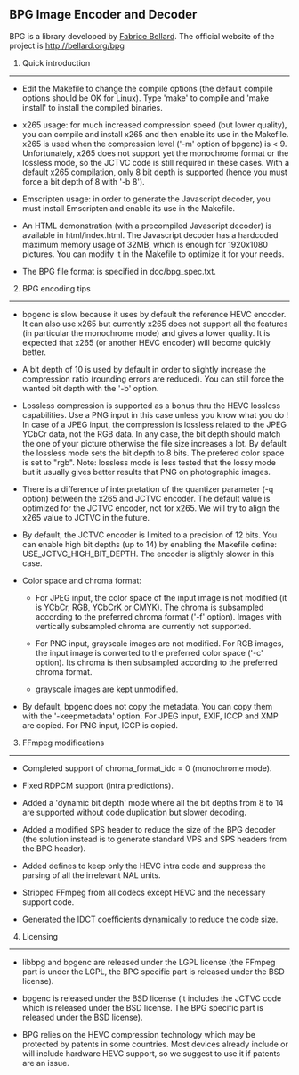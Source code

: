 BPG Image Encoder and Decoder
-----------------------------

BPG is a library developed by [Fabrice Bellard](http://bellard.org).
The official website of the project is http://bellard.org/bpg

1) Quick introduction
---------------------

- Edit the Makefile to change the compile options (the default compile
  options should be OK for Linux). Type 'make' to compile and 'make
  install' to install the compiled binaries.

- x265 usage: for much increased compression speed (but lower
  quality), you can compile and install x265 and then enable its use
  in the Makefile. x265 is used when the compression level ('-m'
  option of bpgenc) is < 9. Unfortunately, x265 does not support yet
  the monochrome format or the lossless mode, so the JCTVC code is
  still required in these cases. With a default x265 compilation, only
  8 bit depth is supported (hence you must force a bit depth of 8 with
  '-b 8').

- Emscripten usage: in order to generate the Javascript decoder, you
  must install Emscripten and enable its use in the Makefile.

- An HTML demonstration (with a precompiled Javascript decoder) is
  available in html/index.html. The Javascript decoder has a hardcoded
  maximum memory usage of 32MB, which is enough for 1920x1080
  pictures. You can modify it in the Makefile to optimize it for your
  needs.

- The BPG file format is specified in doc/bpg_spec.txt.

2) BPG encoding tips
--------------------

- bpgenc is slow because it uses by default the reference HEVC
  encoder. It can also use x265 but currently x265 does not support
  all the features (in particular the monochrome mode) and gives a
  lower quality. It is expected that x265 (or another HEVC encoder)
  will become quickly better.

- A bit depth of 10 is used by default in order to slightly increase
  the compression ratio (rounding errors are reduced). You can still
  force the wanted bit depth with the '-b' option.

- Lossless compression is supported as a bonus thru the HEVC lossless
  capabilities. Use a PNG input in this case unless you know what you
  do ! In case of a JPEG input, the compression is lossless related to
  the JPEG YCbCr data, not the RGB data. In any case, the bit depth
  should match the one of your picture otherwise the file size
  increases a lot. By default the lossless mode sets the bit depth to
  8 bits. The prefered color space is set to "rgb". Note: lossless
  mode is less tested that the lossy mode but it usually gives better
  results that PNG on photographic images.

- There is a difference of interpretation of the quantizer parameter
  (-q option) between the x265 and JCTVC encoder. The default value is
  optimized for the JCTVC encoder, not for x265. We will try to align
  the x265 value to JCTVC in the future.

- By default, the JCTVC encoder is limited to a precision of 12
  bits. You can enable high bit depths (up to 14) by enabling the
  Makefile define: USE_JCTVC_HIGH_BIT_DEPTH. The encoder is sligthly
  slower in this case.

- Color space and chroma format:

    * For JPEG input, the color space of the input image is not
      modified (it is YCbCr, RGB, YCbCrK or CMYK). The chroma is
      subsampled according to the preferred chroma format ('-f'
      option). Images with vertically subsampled chroma are currently
      not supported.

    * For PNG input, grayscale images are not modified. For RGB
      images, the input image is converted to the preferred color
      space ('-c' option). Its chroma is then subsampled according to
      the preferred chroma format.

    * grayscale images are kept unmodified.

- By default, bpgenc does not copy the metadata. You can copy them
  with the '-keepmetadata' option. For JPEG input, EXIF, ICCP and XMP
  are copied. For PNG input, ICCP is copied.

3) FFmpeg modifications
-----------------------

- Completed support of chroma_format_idc = 0 (monochrome mode).

- Fixed RDPCM support (intra predictions).

- Added a 'dynamic bit depth' mode where all the bit depths from 8 to
  14 are supported without code duplication but slower decoding.

- Added a modified SPS header to reduce the size of the BPG decoder
  (the solution instead is to generate standard VPS and SPS headers
  from the BPG header).

- Added defines to keep only the HEVC intra code and suppress the
  parsing of all the irrelevant NAL units.

- Stripped FFmpeg from all codecs except HEVC and the necessary
  support code.

- Generated the IDCT coefficients dynamically to reduce the code size.

4) Licensing
------------

  - libbpg and bpgenc are released under the LGPL license (the FFmpeg
    part is under the LGPL, the BPG specific part is released under
    the BSD license).

  - bpgenc is released under the BSD license (it includes the JCTVC
    code which is released under the BSD license. The BPG specific
    part is released under the BSD license).

  - BPG relies on the HEVC compression technology which may be
    protected by patents in some countries. Most devices already
    include or will include hardware HEVC support, so we suggest to
    use it if patents are an issue.
